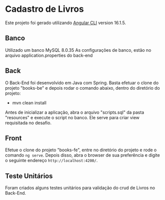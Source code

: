 # Cadastro de Livros

Este projeto foi gerado utilizando [Angular CLI](https://github.com/angular/angular-cli) version 16.1.5.

## Banco
Utilizado um banco MySQL 8.0.35
As configurações de banco, estão no arquivo application.properties do back-end

## Back
O Back-End foi desenvolvido em Java com Spring. Basta efetuar o clone do projeto "books-be" e depois rodar o comando abaixo, dentro do diretório do projeto:
- mvn clean install

Antes de inicializar a aplicação, abra o arquivo "scripts.sql" da pasta "resources" e execute o script no banco. Ele serve para criar view requisitada no desafio.


## Front

Efetue o clone do projeto "books-fe", entre no diretório do projeto e rode o comando `ng serve`. Depois disso, abra o browser de sua preferência e digite o seguinte endereço `http://localhost:4200/`. 

## Teste Unitários

Foram criados alguns testes unitários para validação do crud de Livros no Back-End.
